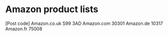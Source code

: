 Amazon product lists
=

[Post code] Amazon.co.uk S99 3AD Amazon.com 30301 Amazon.de 10317 Amazon.fr 75008
